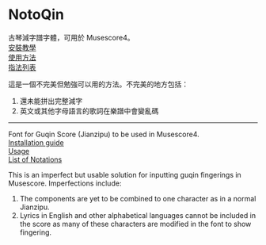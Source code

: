 # NotoQin
古琴減字譜字體，可用於 Musescore4。<br>
[安裝教學](https://github.com/JaneYTLing/NotoQin/wiki/0.-%E5%AE%89%E8%A3%9D%E6%95%99%E5%AD%B8-Installation-Guide)<br>
[使用方法](https://github.com/JaneYTLing/NotoQin/wiki/1.-%E4%BD%BF%E7%94%A8%E6%96%B9%E6%B3%95-Usage)<br>
[指法列表](https://github.com/JaneYTLing/NotoQin/wiki/2.-%E6%8C%87%E6%B3%95%E5%88%97%E8%A1%A8-List-of-Notations)<br>

這是一個不完美但勉強可以用的方法。不完美的地方包括：
1. 還未能拼出完整減字
2. 英文或其他字母語言的歌詞在樂譜中會變亂碼

_____________________________________________________________________________________________

Font for Guqin Score (Jianzipu) to be used in Musescore4. <br> 
[Installation guide](https://github.com/JaneYTLing/NotoQin/wiki/0.-%E5%AE%89%E8%A3%9D%E6%95%99%E5%AD%B8-Installation-Guide) <br>
[Usage](https://github.com/JaneYTLing/NotoQin/wiki/1.-%E4%BD%BF%E7%94%A8%E6%96%B9%E6%B3%95-Usage) <br>
[List of Notations](https://github.com/JaneYTLing/NotoQin/wiki/2.-%E6%8C%87%E6%B3%95%E5%88%97%E8%A1%A8-List-of-Notations) <br>

This is an imperfect but usable solution for inputting guqin fingerings in Musescore. Imperfections include:
1. The components are yet to be combined to one character as in a normal Jianzipu.
2. Lyrics in English and other alphabetical languages cannot be included in the score as many of these characters are modified in the font to show fingering.

